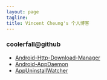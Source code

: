 ```yaml
---
layout: page
tagline: 
title: Vincent Cheung's 个人博客
---
```


### coolerfall@github ###
* [Android-Http-Download-Manager][1]
* [Android-AppDaemon][2]
* [AppUninstallWatcher][3]

[1]: https://github.com/Coolerfall/Android-HttpDownloadManager
[2]: https://github.com/Coolerfall/Android-AppDaemon
[3]: https://github.com/Coolerfall/Android-AppUninstallWatcher